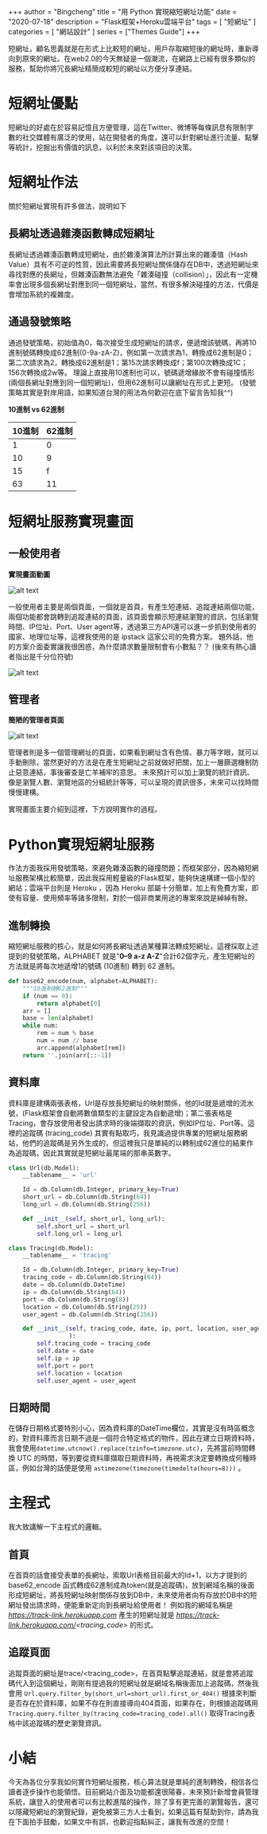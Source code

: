 +++
author = "Bingcheng"
title = "用 Python 實現縮短網址功能"
date = "2020-07-18"
description = "Flask框架+Heroku雲端平台"
tags = [
    "短網址"
]
categories = [
    "網站設計"
]
series = ["Themes Guide"]
+++

短網址，顧名思義就是在形式上比較短的網址，用戶存取縮短後的網址時，重新導向到原來的網址。在web2.0的今天無疑是一個潮流，在網路上已經有很多類似的服務，幫助你將冗長網址精簡成較短的網址以方便分享連結。

<!--more-->

# 短網址優點
短網址的好處在於容易記憶且方便管理，這在Twitter、微博等每條訊息有限制字數的社交媒體有廣泛的使用，站在開發者的角度，還可以針對網址進行流量、點擊等統計，挖掘出有價值的訊息，以利於未來對該項目的決策。

# 短網址作法
關於短網址實現有許多做法，說明如下

## 長網址透過雜湊函數轉成短網址
長網址透過雜湊函數轉成短網址，由於雜湊演算法所計算出來的雜湊值（Hash Value）具有不可逆的性質，因此需要將長短網址關係儲存在DB中，透過短網址來尋找對應的長網址，但雜湊函數無法避免「雜湊碰撞（collision）」，因此有一定機率會出現多個長網址對應到同一個短網址，當然，有很多解決碰撞的方法，代價是會增加系統的複雜度。

## 通過發號策略
通過發號策略，初始值為0，每次接受生成短網址的請求，便遞增該號碼，再將10進制號碼轉換成62進制(0-9a-zA-Z)，例如第一次請求為1，轉換成62進制是0；第二次請求為2，轉換成62進制是1；第15次請求轉換成f；第100次轉換成1C；156次轉換成2w等。
理論上直接用10進制也可以，號碼遞增緣故不會有碰撞情形(兩個長網址對應到同一個短網址)，但用62進制可以讓網址在形式上更短。
(發號策略其實是對岸用語，如果知道台灣的用法為何歡迎在底下留言告知我^^)

**10進制 vs 62進制**

| 10進制 | 62進制 |
| ------ | ------ |
| 1      | 0      |
| 10     | 9      |
| 15     | f      |
| 63     | 11     |

# 短網址服務實現畫面

## 一般使用者

**實現畫面動圖**

![alt text](gif1.gif)

一般使用者主要是兩個頁面，一個就是首頁，有產生短連結、追蹤連結兩個功能，兩個功能都會跳轉到追蹤連結的頁面，該頁面會顯示短連結瀏覽的資訊，包括瀏覽時間、IP位址、Port、User agent等，透過第三方API還可以進一步抓到使用者的國家、地理位址等，這裡我使用的是 ipstack 這家公司的免費方案。
題外話，他的方案介面委實讓我很困惑，為什麼請求數量限制會有小數點？？ (後來有熱心讀者指出是千分位符號)

![alt text](image-1.png)

## 管理者

**簡陋的管理者頁面**

![alt text](image-2.png)

管理者則是多一個管理網址的頁面，如果看到網址含有色情、暴力等字眼，就可以手動刪除，當然更好的方法是在產生短網址之前就做好把關，加上一層篩選機制防止惡意連結，事後審查是亡羊補牢的意思。
未來預計可以加上瀏覽的統計資訊、像是瀏覽人數、瀏覽地區的分組統計等等，可以呈現的資訊很多，未來可以找時間慢慢建構。

實現畫面主要介紹到這裡，下方說明實作的過程。

# Python實現短網址服務

作法方面我採用發號策略，來避免雜湊函數的碰撞問題；而框架部分，因為縮短網址服務架構比較簡單，因此我採用輕量級的Flask框架，能夠快速構建一個小型的網站；雲端平台則是 Heroku ，因為 Heroku 部屬十分簡單，加上有免費方案，即使有容量、使用頻率等諸多限制，對於一個非商業用途的專案來說是綽綽有餘。

## 進制轉換
縮短網址服務的核心，就是如何將長網址透過某種算法轉成短網址，這裡採取上述提到的發號策略，ALPHABET 就是"**0–9 a-z A-Z**"合計62個字元，產生短網址的方法就是將每次地遞增1的號碼 (10進制) 轉到 62 進制。

```Python
def base62_encode(num, alphabet=ALPHABET):
    """10進制轉62進制"""
    if (num == 0):
        return alphabet[0]
    arr = []
    base = len(alphabet)
    while num:
        rem = num % base
        num = num // base
        arr.append(alphabet[rem])
    return ''.join(arr[::-1])
```

## 資料庫
資料庫是建構兩張表格，Url是存放長短網址的映射關係，他的Id就是遞增的流水號，(Flask框架會自動將數值類型的主鍵設定為自動遞增)；第二張表格是 Tracing，會存放使用者發出請求時的後端擷取的資訊，例如IP位址、Port等。這裡的追蹤碼 (tracing_code) 其實有點取巧，我見識過提供專業的短網址服務網站，他們的追蹤碼是另外生成的，但這裡我只是單純的以轉制成62進位的結果作為追蹤碼，因此其實就是短網址最尾端的那串英數字。

```Python
class Url(db.Model):
    __tablename__ = 'url'

    Id = db.Column(db.Integer, primary_key=True)
    short_url = db.Column(db.String(64))
    long_url = db.Column(db.String(256))

    def __init__(self, short_url, long_url):
        self.short_url = short_url
        self.long_url = long_url

class Tracing(db.Model):
    __tablename__ = 'tracing'

    Id = db.Column(db.Integer, primary_key=True)
    tracing_code = db.Column(db.String(64))
    date = db.Column(db.DateTime)
    ip = db.Column(db.String(64))
    port = db.Column(db.String(8))
    location = db.Column(db.String(25))
    user_agent = db.Column(db.String(256))

    def __init__(self, tracing_code, date, ip, port, location, user_agent
                 ):
        self.tracing_code = tracing_code
        self.date = date
        self.ip = ip
        self.port = port
        self.location = location
        self.user_agent = user_agent
```

## 日期時間
在儲存日期格式要特別小心，因為資料庫的DateTime欄位，其實是沒有時區概念的，對資料庫而言日期不過是一個符合特定格式的物件，因此在建立日期資料時，我會使用`datetime.utcnow().replace(tzinfo=timezone.utc)`，先將當前時間轉換 UTC 的時間，等到要從資料庫擷取日期資料時，再視需求決定要轉換成何種時區，例如台灣的話便是使用 `astimezone(timezone(timedelta(hours=8)))` 。

# 主程式
我大致講解一下主程式的邏輯。

## 首頁
在首頁的話會接受表單的長網址，索取Url表格目前最大的Id+1，以方才提到的base62_encode 函式轉成62進制成為token(就是追蹤碼)，放到網域名稱的後面形成短網址，將長短網址映射關係存放到DB中，未來使用者向有存放於DB中的短網址發出請求時，便能重新定向到長網址給使用者！
例如我的網域名稱是 *https://track-link.herokuapp.com*
產生的短網址就是 *https://track-link.herokuapp.com/<tracing_code>* 的形式。

## 追蹤頁面

追蹤頁面的網址是trace/<tracing_code>，在首頁點擊追蹤連結，就是會將追蹤碼代入到這個網址，剛剛有提過我的短網址就是網域名稱後面加上追蹤碼，然後我會用 `Url.query.filter_by(short_url=short_url).first_or_404()` 根據來判斷是否存在於資料庫，如果不存在則直接導向404頁面，如果存在，則根據追蹤碼用 `Tracing.query.filter_by(tracing_code=tracing_code).all()` 取得Tracing表格中該追蹤碼的歷史瀏覽資訊。

# 小結
今天為各位分享我如何實作短網址服務，核心算法就是單純的進制轉換，相信各位讀者逐步操作也能領悟。目前網站介面及功能都還很陽春，未來預計新增會員管理系統，讓登入的使用者可以有比較進階的操作，除了享有更完善的瀏覽報告，還可以隱藏短網址的瀏覽紀錄，避免被第三方人士看到，如果這篇有幫助到你，請為我在下面拍手鼓勵，如果文中有誤，也歡迎指點糾正，讓我有改進的空間！